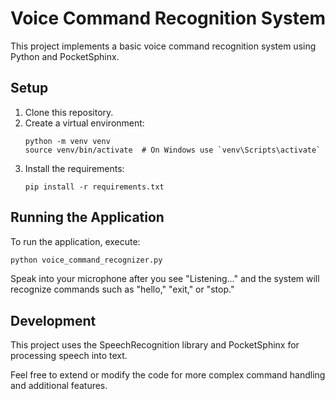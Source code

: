 
# Voice Command Recognition System

This project implements a basic voice command recognition system using Python and PocketSphinx.

## Setup

1. Clone this repository.
2. Create a virtual environment:
   ```
   python -m venv venv
   source venv/bin/activate  # On Windows use `venv\Scripts\activate`
   ```
3. Install the requirements:
   ```
   pip install -r requirements.txt
   ```

## Running the Application

To run the application, execute:

```bash
python voice_command_recognizer.py
```

Speak into your microphone after you see "Listening..." and the system will recognize commands such as "hello," "exit," or "stop."

## Development

This project uses the SpeechRecognition library and PocketSphinx for processing speech into text.

Feel free to extend or modify the code for more complex command handling and additional features.
